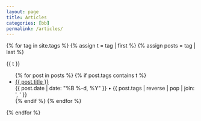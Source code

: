 ```yaml
---
layout: page
title: Articles
categories: [bb]
permalink: /articles/
---
```


{% for tag in site.tags %}
{% assign t = tag | first %}
{% assign posts = tag | last %}

<span id="{{ t | downcase }}" class="tag-title">{{ t }}</span>
<ul id="articles">{% for post in posts %}
  {% if post.tags contains t %}
  <li>
    <a href="{{ post.url }}">{{ post.title }}</a><br />
    <span class="date">{{ post.date | date: "%B %-d, %Y" }} <span class="olddot">•</span> {{ post.tags | reverse | pop | join: ', ' }}</span>
  </li>
  {% endif %}
{% endfor %}</ul>
{% endfor %}
